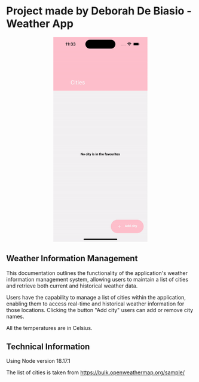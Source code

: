 
# Project made by Deborah De Biasio - Weather App



<div align='center'>
    <img width="50%" src="app.gif"/>  
</div>   


## Weather Information Management
This documentation outlines the functionality of the application's weather information management system, allowing users to maintain a list of cities and retrieve both current and historical weather data.

Users have the capability to manage a list of cities within the application, enabling them to access real-time and historical weather information for those locations.
Clicking the button "Add city" users can add or remove city names. 

All the temperatures are in Celsius.

## Technical Information

Using Node version 18.17.1

The list of cities is taken from https://bulk.openweathermap.org/sample/
